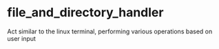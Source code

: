 # file_and_directory_handler
Act similar to the linux terminal, performing various operations based on user input
